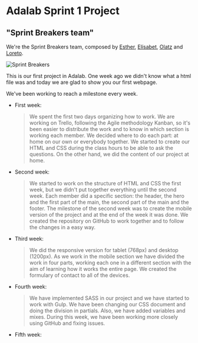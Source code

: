 # Adalab Sprint 1 Project
## "Sprint Breakers team"

We're the Sprint Breakers team, composed by [Esther](https://www.linkedin.com/in/esther-pato-gonzalez/), [Elísabet](https://www.linkedin.com/in/elisabet-andreu-soldado-163a41162/), [Olatz](https://www.linkedin.com/in/olatz-aranzabe/) and [Loreto](https://www.linkedin.com/in/loretovaquerofontenla/).

![Sprint Breakers](images/foto-header.jpg)

This is our first project in Adalab.
One week ago we didn't know what a html file was and today we are glad to show you our first webpage.

We've been working to reach a milestone every week.

- First week:

  >  We spent the first two days organizing how to work. We are working on Trello, following the Agile methodology Kanban, so it's been easier to distribute the work and to know in which section is working each member. We decided where to do each part: at home on our own or everybody together. We started to create our HTML and CSS during the class hours to be able to ask the questions. On the other hand, we did the content of our project at home.

- Second week:

  >  We started to work on the structure of HTML and CSS the first week, but we didn't put together everything until the second week. Each member did a specific section: the header, the hero and the first part of the main, the second part of the main and the footer. The milestone of the second week was to create the mobile version of the project and at the end of the week it was done. We created the repository on GitHub to work together and to follow the changes in a easy way.

- Third week:

  >  We did the responsive version for tablet (768px) and desktop (1200px). As we work in the mobile section we have divided the work in four parts, working each one in a different section with the aim of learning how it works the entire page. We created the formulary of contact to all of the devices.

- Fourth week:

  >  We have implemented SASS in our project and we have started to work with Gulp. We have been changing our CSS document and doing the division in partials. Also, we have added variables and mixes. During this week, we have been working more closely using GitHub and fixing issues.

- Fifth week:
